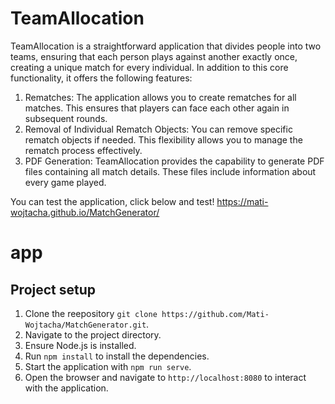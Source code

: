 # TeamAllocation

TeamAllocation is a straightforward application that divides people into two teams, ensuring that each person plays against another exactly once, creating a unique match for every individual. In addition to this core functionality, it offers the following features:

1. Rematches: The application allows you to create rematches for all matches. This ensures that players can face each other again in subsequent rounds.
2. Removal of Individual Rematch Objects: You can remove specific rematch objects if needed. This flexibility allows you to manage the rematch process effectively.
3. PDF Generation: TeamAllocation provides the capability to generate PDF files containing all match details. These files include information about every game played.

You can test the application, click below and test!
https://mati-wojtacha.github.io/MatchGenerator/
# app

## Project setup
1. Clone the reepository `git clone https://github.com/Mati-Wojtacha/MatchGenerator.git`.
2. Navigate to the project directory.
3. Ensure Node.js is installed.
4. Run `npm install` to install the dependencies.
5. Start the application with `npm run serve`.
6. Open the browser and navigate to `http://localhost:8080` to interact with the application.
